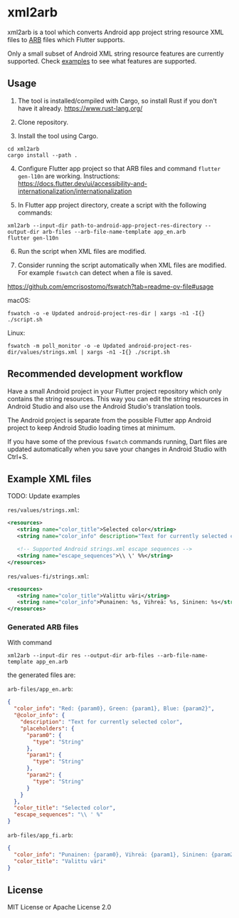 # xml2arb

xml2arb is a tool which converts Android app project string resource XML files to
[ARB](https://github.com/google/app-resource-bundle/wiki/ApplicationResourceBundleSpecification)
files which Flutter supports.

Only a small subset of Android XML string resource features are currently
supported. Check [examples](#example-xml-files) to see what features are
supported.

## Usage

1. The tool is installed/compiled with Cargo, so install Rust if you don't have
   it already. <https://www.rust-lang.org/>

2. Clone repository.

3. Install the tool using Cargo.
```
cd xml2arb
cargo install --path .
```

4. Configure Flutter app project so that ARB files and command `flutter
   gen-l10n` are working. Instructions: <https://docs.flutter.dev/ui/accessibility-and-internationalization/internationalization>

5. In Flutter app project directory, create a script with the following commands:
```
xml2arb --input-dir path-to-android-app-project-res-directory --output-dir arb-files --arb-file-name-template app_en.arb
flutter gen-l10n
```

6. Run the script when XML files are modified.

7. Consider running the script automatically when XML files are modified.
For example `fswatch` can detect when a file is saved.

<https://github.com/emcrisostomo/fswatch?tab=readme-ov-file#usage>

macOS:
```
fswatch -o -e Updated android-project-res-dir | xargs -n1 -I{} ./script.sh
```

Linux:
```
fswatch -m poll_monitor -o -e Updated android-project-res-dir/values/strings.xml | xargs -n1 -I{} ./script.sh
```

## Recommended development workflow

Have a small Android project in your Flutter project repository which only
contains the string resources. This way you can edit the string resources in
Android Studio and also use the Android Studio's translation tools.

The Android project is separate from the possible Flutter app Android project
to keep Android Studio loading times at minimum.

If you have some of the previous `fswatch` commands running, Dart files are updated
automatically when you save your changes in Android Studio with Ctrl+S.

## Example XML files

TODO: Update examples

`res/values/strings.xml`:
```xml
<resources>
   <string name="color_title">Selected color</string>
   <string name="color_info" description="Text for currently selected color">Red: %s, Green: %s, Blue: %s</string>

   <!-- Supported Android strings.xml escape sequences -->
   <string name="escape_sequences">\\ \' %%</string>
</resources>
```

`res/values-fi/strings.xml`:
```xml
<resources>
   <string name="color_title">Valittu väri</string>
   <string name="color_info">Punainen: %s, Vihreä: %s, Sininen: %s</string>
</resources>
```

### Generated ARB files

With command

```
xml2arb --input-dir res --output-dir arb-files --arb-file-name-template app_en.arb
```

the generated files are:

`arb-files/app_en.arb`:
```json
{
  "color_info": "Red: {param0}, Green: {param1}, Blue: {param2}",
  "@color_info": {
    "description": "Text for currently selected color",
    "placeholders": {
      "param0": {
        "type": "String"
      },
      "param1": {
        "type": "String"
      },
      "param2": {
        "type": "String"
      }
    }
  },
  "color_title": "Selected color",
  "escape_sequences": "\\ ' %"
}

```
`arb-files/app_fi.arb`:
```json
{
  "color_info": "Punainen: {param0}, Vihreä: {param1}, Sininen: {param2}",
  "color_title": "Valittu väri"
}
```

## License

MIT License or Apache License 2.0
